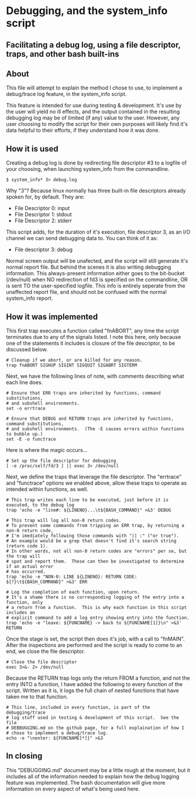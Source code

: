 # Debugging, and the system_info script
## Facilitating a debug log, using a file descriptor, traps, and other bash built-ins

## About

This file will attempt to explain the method I chose to use, to
implement a debug/trace log feature, in the system_info script.

This feature is intended for use during testing & development.
It's use by the user will yield no ill effects, and the output
contained in the resulting debugging log may be of limited (if
any) value to the user.  However, any user choosing to modify
the script for their own purposes will likely find it's data
helpful to their efforts, if they understand how it was done.

## How it is used

Creating a debug log is done by redirecting file descriptor
#3 to a logfile of your choosing, when launching system_info
from the commandline.

```
$ system_info* 3> debug.log
```

Why "3"?  Because linux normally has three built-in file
descriptors already spoken for, by default.  They are:

- File Descriptor 0: input
- File Descriptor 1: stdout
- File Descriptor 2: stderr

This script adds, for the duration of it's execution, file
descriptor 3, as an I/O channel we can send debugging data to.
You can think of it as:

- File descriptor 3: debug 

Normal screen output will be unafected, and the script will
still generate it's normal report file.  But behind the scenes
it is also writing debugging information.  This always-present
information either goes to the bit-bucket (/dev/null) when NO
redirection of fd3 is specified on the commandline, OR is
sent TO the user-specified logfile.  This info is entirely
seperate from the unaffected report file, and should not be
confused with the normal system_info report.

## How it was implemented

This first trap executes a function called "fnABORT", any time
the script terminates due to any of the signals listed.  I note
this here, only because one of the statements it includes is
closure of the file descriptor, to be discussed below.

```
# Cleanup if we abort, or are killed for any reason.
trap fnABORT SIGHUP SIGINT SIGQUIT SIGABRT SIGTERM
```

Next, we have the following lines of note, with comments
describing what each line does.

```
# Ensure that ERR traps are inherited by functions, command substitutions,
# and subshell environments.
set -o errtrace

# Ensure that DEBUG and RETURN traps are inherited by functions, command substitutions,
# and subshell environments.  (The -E causes errors within functions to bubble up.)
set -E -o functrace
```

Here is where the magic occurs...

```
# Set up the file descriptor for debugging
[ -e /proc/self/fd/3 ] || exec 3> /dev/null
```

Next, we define the traps that leverage the file descriptor.
The "errtrace" and "functrace" options we enabled above, allow
these traps to operate as intended within functions, as well.

```
# This trap writes each line to be executed, just before it is executed, to the debug log
trap 'echo -e "line#: ${LINENO}...\t${BASH_COMMAND}" >&3' DEBUG

# This trap will log all non-0 return codes.
# To prevent some commands from tripping an ERR trap, by returning a non-0 return code,
# I'm imediately following those commands with "|| :" ("or true").
# An example would be a grep that doesn't find it's search string (return code 1).
# In other words, not all non-0 return codes are "errors" per se, but the trap will
# spot and report them.  These can then be investigated to determine if an actual error
# has occurred.
trap 'echo -e "NON-0: LINE ${LINENO}: RETURN CODE: ${?}\t${BASH_COMMAND}" >&3' ERR

# Log the completion of each function, upon return.
# It's a shame there is no corresponding logging of the entry into a function, only
# a return from a function.  This is why each function in this script includes an
# explicit command to add a log entry showing entry into the function.
trap 'echo -e "leave: ${FUNCNAME} -> back to ${FUNCNAME[1]}\n" >&3' RETURN
```

Once the stage is set, the script then does it's job, with a
call to "fnMAIN".  After the inspections are performed and
the script is ready to come to an end, we close the file
descriptor.

```
# Close the file descriptor
exec 3>&- 2> /dev/null
```

Because the RETURN trap logs only the return FROM a function, and
not the entry INTO a function, I have added the following to every
function of the script.  Written as it is, it logs the full chain
of nested functions that have taken me to that function.

```
# This line, included in every function, is part of the debugging/trace
# log stuff used in testing & development of this script.  See the file
# DEBBUGGING.md on the github page, for a full explaination of how I
# chose to implement a debug/trace log.
echo -e "\nenter: ${FUNCNAME[*]}" >&3
```

## In closing

This "DEBUGGING.md" document may be a little rough at the
moment, but it includes all of the information needed to
explain how the debug logging feature was implemented.
The bash documentation will give more information on every
aspect of what's being used here.